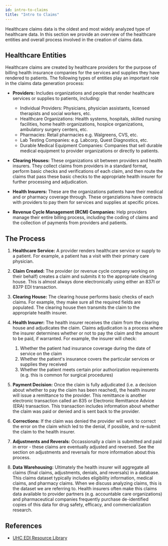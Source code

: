 ```yaml
---
id: intro-to-claims
title: "Intro to Claims"
---
```

Healthcare claims data is the oldest and most widely analyzed type of healthcare data.  In this section we provide an overview of the healthcare entities and overall process involved in the creation of claims data.

## Healthcare Entities
Healthcare claims are created by healthcare providers for the purpose of billing health insurance companies for the services and supplies they have rendered to patients.  The following types of entities play an important role in the claims data generation process:

- **Providers:** Includes organizations and people that render healthcare services or supplies to patients, including:

    - Individual Providers: Physicians, physician assistants, licensed therapists and social workers, etc.
    - Healthcare Organizations: Health systems, hospitals, skilled nursing facilities, home health organizations, hospice organizations, ambulatory surgery centers, etc.
    - Pharmacies: Retail pharmacies e.g. Walgreens, CVS, etc.
    - Lab Testing Companies: e.g. Labcorp, Quest Diagnostics, etc.
    - Durable Medical Equipment Companies: Companies that sell durable medical equipment to provider organizations or directly to patients.

- **Clearing Houses:** These organizations sit between providers and health insurers.  They collect claims from providers in a standard format, perform basic checks and verifications of each claim, and then route the claims that pass these basic checks to the appropriate health insurer for further processing and adjudication.

- **Health Insurers:** These are the organizations patients have their medical and or pharmacy coverage through.  These organziations have contracts with providers to pay them for services and supplies at specific prices.

- **Revenue Cycle Management (RCM) Companies:** Help providers manage their entire billing process, including the coding of claims and the collection of payments from providers and patients.

## The Process

1. **Healthcare Service:** A provider renders healthcare service or supply to a patient.  For example, a patient has a visit with their primary care physician.

2. **Claim Created:** The provider (or revenue cycle company working on their behalf) creates a claim and submits it to the appropriate clearing house.  This is almost always done electronically using either an 837I or 837P EDI transaction.

3. **Clearing House:** The clearing house performs basic checks of each claims.  For example, they make sure all the required fields are populated.  The clearing house then transmits the claim to the appropriate health insurer.

4. **Health Insurer:** The health insurer receives the claim from the clearing house and adjudicates the claim.  Claims adjudication is a process where the insurer determines whether or not to pay the claim and the amount to be paid, if warranted.  For example, the insurer will check:
    1. Whether the patient had insurance coverage during the date of service on the claim
    2. Whether the patient's insurance covers the particular services or supplies they received
    3. Whether the patient meets certain prior authorization requirements (e.g. this is common for surgical procedures)

5. **Payment Decision:** Once the claim is fully adjudicated (i.e. a decision about whether to pay the claim has been reached), the health insurer will issue a remittance to the provider.  This remittance is another electronic transaction called an 835 or Electronic Remittance Advice (ERA) transaction.  This transaction includes information about whether the claim was paid or denied and is sent back to the provider.  

6. **Corrections:** If the claim was denied the provider will work to correct the error on the claim which led to the denial, if possible, and re-submit the claim to the health insurer. 

7. **Adjustments and Reverals:** Occassionally a claim is submitted and paid in error - these claims are eventually adjusted and reversed.  See the section on adjustments and reversals for more information about this process.

8. **Data Warehousing:** Ultimately the health insurer will aggregate all claims (final claims, adjustments, denials, and reversals) in a database.  This claims dataset typically includes eligibility information, medical claims, and pharmacy claims.  When we discuss analyzing claims, this is the dataset we are referring to.  Health insurers often make this claims data available to provider partners (e.g. accountable care organizations) and pharmaceutical companies frequently purchase de-identified copies of this data for drug safety, efficacy, and commercialization research.

## References
- [UHC EDI Resource Library](https://www.uhcprovider.com/en/resource-library/edi/edi-835.html)